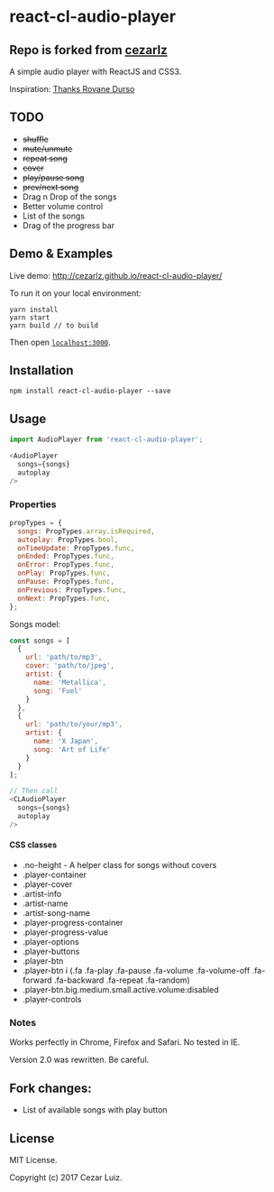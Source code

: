 # react-cl-audio-player

## Repo is forked from [cezarlz](https://github.com/cezarlz)

A simple audio player with ReactJS and CSS3.

Inspiration: [Thanks Rovane Durso](https://dribbble.com/shots/998479-Music)

## TODO

* ~~shuffle~~
* ~~mute/unmute~~
* ~~repeat song~~
* ~~cover~~
* ~~play/pause song~~
* ~~prev/next song~~
* Drag n Drop of the songs
* Better volume control
* List of the songs
* Drag of the progress bar


## Demo & Examples

Live demo: http://cezarlz.github.io/react-cl-audio-player/

To run it on your local environment:

```
yarn install
yarn start
yarn build // to build
```

Then open [`localhost:3000`](http://localhost:3000).


## Installation

```
npm install react-cl-audio-player --save
```


## Usage

```javascript
import AudioPlayer from 'react-cl-audio-player';

<AudioPlayer
  songs={songs}
  autoplay
/>
```

### Properties

```javascript
propTypes = {
  songs: PropTypes.array.isRequired,
  autoplay: PropTypes.bool,
  onTimeUpdate: PropTypes.func,
  onEnded: PropTypes.func,
  onError: PropTypes.func,
  onPlay: PropTypes.func,
  onPause: PropTypes.func,
  onPrevious: PropTypes.func,
  onNext: PropTypes.func,
};
```

Songs model:

```javascript
const songs = [
  {
    url: 'path/to/mp3',
    cover: 'path/to/jpeg',
    artist: {
      name: 'Metallica',
      song: 'Fuel'
    }
  },
  {
    url: 'path/to/your/mp3',
    artist: {
      name: 'X Japan',
      song: 'Art of Life'
    }
  }
];

// Then call
<CLAudioPlayer
  songs={songs}
  autoplay
/>
```

#### CSS classes
* .no-height - A helper class for songs without covers
* .player-container
* .player-cover
* .artist-info
* .artist-name
* .artist-song-name
* .player-progress-container
* .player-progress-value
* .player-options
* .player-buttons
* .player-btn
* .player-btn i (.fa .fa-play .fa-pause .fa-volume .fa-volume-off .fa-forward .fa-backward .fa-repeat .fa-random)
* .player-btn.big.medium.small.active.volume:disabled
* .player-controls

### Notes

Works perfectly in Chrome, Firefox and Safari. No tested in IE.

Version 2.0 was rewritten. Be careful.

## Fork changes:

* List of available songs with play button

## License

MIT License.

Copyright (c) 2017 Cezar Luiz.
